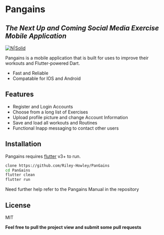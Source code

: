 # Pangains
## _The Next Up and Coming Social Media Exercise Mobile Application_

[![N|Solid](https://images.pexels.com/photos/841130/pexels-photo-841130.jpeg?auto=compress&cs=tinysrgb&w=1600)](https://nodesource.com/products/nsolid)

Pangains is a mobile application that is built for uses to improve their workouts and 
Flutter-powered Dart.

- Fast and Reliable
- Compatable for IOS and Android

## Features

- Register and Login Accounts
- Choose from a long list of Exercises
- Upload profile picture and change Account Information
- Save and load all workouts and Routines
- Functional Inapp messaging to contact other users

## Installation

Pangains requires [flutter](https://flutter.dev/) v3+ to run.



```sh
clone https://github.com/Riley-Howley/PanGains
cd PanGains
flutter clean
flutter run
```
Need further help refer to the Pangains Manual in the repository


## License

MIT

**Feel free to pull the project view and submit some pull requests**
